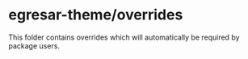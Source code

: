# egresar-theme/overrides

This folder contains overrides which will automatically be required by package users.
